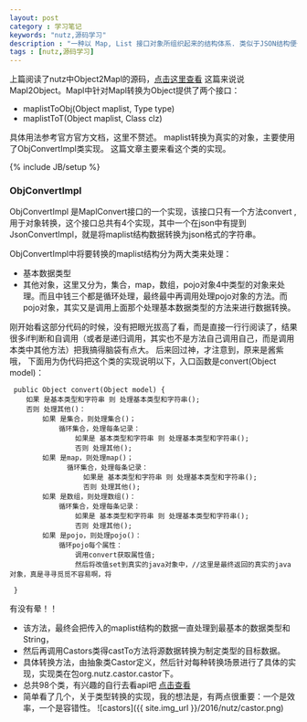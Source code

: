 ```yaml
---
layout: post
category : 学习笔记 
keywords: "nutz,源码学习"
description : "一种以 Map, List 接口对象所组织起来的结构体系. 类似于JSON结构便于JAVA在内存中处理的结构. 主要提供键值对, 与列表的有机组合, 因这种结构只由Map, List组成, 因些称其为Mapl结构."
tags : [nutz,源码学习]
---
```


上篇阅读了nutz中Object2Mapl的源码，[点击这里查看](http://enilu.github.io/%E5%AD%A6%E4%B9%A0%E7%AC%94%E8%AE%B0/2016/01/05/nutz%E6%BA%90%E7%A0%81%E9%98%85%E8%AF%BB%E4%B9%8BMapl%E7%BB%93%E6%9E%84%E4%B9%8BObject2Mapl/)
这篇来说说Mapl2Object。Mapl中针对Mapl转换为Object提供了两个接口：

- maplistToObj(Object maplist, Type type)
- maplistToT(Object maplist, Class<T> clz)

具体用法参考官方官方文档，这里不赘述。
maplist转换为真实的对象，主要使用了ObjConvertImpl类实现。 
这篇文章主要来看这个类的实现。


<!--break-->

{% include JB/setup %}



### ObjConvertImpl
ObjConvertImpl 是MaplConvert接口的一个实现，该接口只有一个方法convert ,用于对象转换，这个接口总共有4个实现，其中一个在json中有提到JsonConvertImpl，就是将maplist结构数据转换为json格式的字符串。

ObjConvertImpl中将要转换的maplist结构分为两大类来处理：

- 基本数据类型
- 其他对象，这里又分为，集合，map，数组，pojo对象4中类型的对象来处理。而且中钱三个都是循环处理，最终最中再调用处理pojo对象的方法。而pojo对象，其实又是调用上面那个处理基本数据类型的方法来进行数据转换。

刚开始看这部分代码的时候，没有把眼光拔高了看，而是直接一行行阅读了，结果很多if判断和自调用（或者是递归调用，其实也不是方法自己调用自己，而是调用本类中其他方法）把我搞得脑袋有点大。
后来回过神，才注意到，原来是酱紫哦，
下面用为伪代码把这个类的实现说明以下，入口函数是convert(Object model)：

     public Object convert(Object model) {
        如果 是基本类型和字符串 则 处理基本类型和字符串();
        否则 处理其他()：
            如果 是集合，则处理集合()；
                循环集合，处理每条记录：
                    如果是 基本类型和字符串 则 处理基本类型和字符串();
                    否则 处理其他();
            如果 是map，则处理map()；
                  循环集合，处理每条记录：
                      如果是 基本类型和字符串 则 处理基本类型和字符串();
                      否则 处理其他();          
            如果 是数组，则处理数组()：
                循环集合，处理每条记录：
                    如果是 基本类型和字符串 则 处理基本类型和字符串();
                    否则 处理其他();        
            如果 是pojo，则处理pojo()：
                循环pojo每个属性：
                    调用convert获取属性值; 
                    然后将改值set到真实的java对象中，//这里是最终返回的真实的java对象，真是寻寻觅觅不容易啊，将
                    
     }
 
有没有晕！！

- 该方法，最终会把传入的maplist结构的数据一直处理到最基本的数据类型和String，
- 然后再调用Castors类得castTo方法将源数据转换为制定类型的目标数据。
- 具体转换方法，由抽象类Castor定义，然后针对每种转换场景进行了具体的实现，实现类在包org.nutz.castor.castor下。
- 总共98个类，有兴趣的自行去看api吧 [点击查看](http://nutzam.com/javadoc/1.b.53/org/nutz/castor/Castor.html)
- 简单看了几个，关于类型转换的实现，我的想法是，有两点很重要：一个是效率，一个是容错性。
![castors]({{ site.img_url }}/2016/nutz/castor.png)


 
 
 

